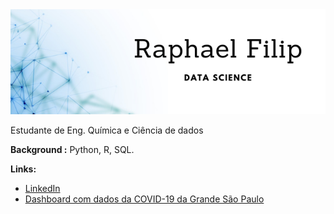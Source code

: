 <img src="https://github.com/raphaelfilip/portfolio/blob/main/banner.png">

Estudante de Eng. Química e Ciência de dados
<p><strong>Background :</strong>  Python, R, SQL.</p>
<p><strong>Links:</strong></p>
<ul>
<li><a href="https://www.linkedin.com/in/raphaelfilip/" rel="nofollow">LinkedIn</a></li>
  <li><a href="https://raphael89.shinyapps.io/covid_cidade_sp/" rel="nofollow">Dashboard com dados da COVID-19 da Grande São Paulo</a></li>
